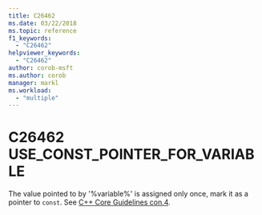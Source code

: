 ```yaml
---
title: C26462
ms.date: 03/22/2018
ms.topic: reference
f1_keywords:
  - "C26462"
helpviewer_keywords:
  - "C26462"
author: corob-msft
ms.author: corob
manager: markl
ms.workload:
  - "multiple"
---
```

# C26462 USE_CONST_POINTER_FOR_VARIABLE
  The value pointed to by '%variable%' is assigned only once, mark it as a pointer to `const`. See [C++ Core Guidelines con.4](https://github.com/isocpp/CppCoreGuidelines/blob/master/CppCoreGuidelines.md#con4-use-const-to-define-objects-with-values-that-do-not-change-after-construction).
